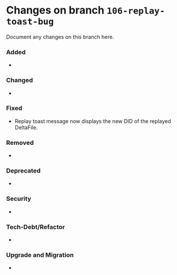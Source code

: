 # Changes on branch `106-replay-toast-bug`
Document any changes on this branch here.
### Added
- 

### Changed
- 

### Fixed
- Replay toast message now displays the new DID of the replayed DeltaFile.

### Removed
- 

### Deprecated
- 

### Security
- 

### Tech-Debt/Refactor
- 

### Upgrade and Migration
- 
